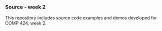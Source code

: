 ### Source - week 2

This repository includes source code examples and demos developed for COMP 424, week 2.
